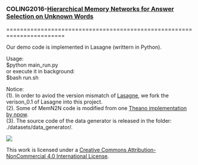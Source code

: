 ### COLING2016-[Hierarchical Memory Networks for Answer Selection on Unknown Words](http://www.aclweb.org/anthology/C/C16/C16-1216.pdf)     

=======================================================================    

Our demo code is implemented in Lasagne (writtern in Python).    

Usage:    
$python main_run.py    
or execute it in background:     
$bash run.sh    


Notice:    
(1). In order to aviod the version mismatch of [Lasagne](https://github.com/Lasagne/Lasagne), we fork the verison_0.1 of Lasagne into this project.    
(2). Some of MemN2N code is modified from one [Theano implementation by npow](https://github.com/npow/MemN2N).    
(3). The source code of the data generator is released in the folder: ./datasets/data_generator/.    
       
    
    
![](https://camo.githubusercontent.com/0e32abe541a386cbaf8370777b4b55c35d31657d/68747470733a2f2f692e6372656174697665636f6d6d6f6e732e6f72672f6c2f62792d6e632f342e302f38387833312e706e67)    

This work is licensed under a [Creative Commons Attribution-NonCommercial 4.0 International License](http://creativecommons.org/licenses/by-nc/4.0/).    
